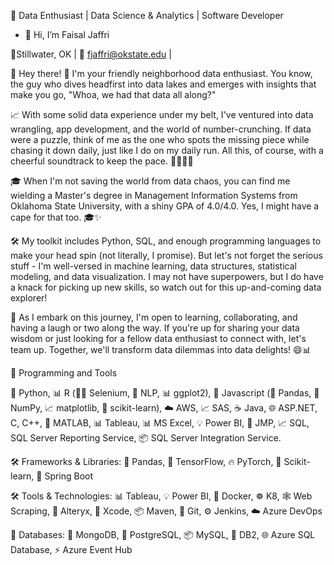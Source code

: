 🚀 Data Enthusiast | Data Science & Analytics | Software Developer

- 👋 Hi, I’m Faisal Jaffri

📍Stillwater, OK | 📧 fjaffri@okstate.edu | 

👋 Hey there! 👋 I'm your friendly neighborhood data enthusiast. You know, the guy who dives headfirst into data lakes and emerges with insights that make you go, "Whoa, we had that data all along?"

📈  With some solid data experience under my belt, I've ventured into data wrangling, app development, and the world of number-crunching. If data were a puzzle, think of me as the one who spots the missing piece while chasing it down daily, just like I do on my daily run. All this, of course, with a cheerful soundtrack to keep the pace. 🎵😄🏃‍♂️

🎓 When I'm not saving the world from data chaos, you can find me wielding a Master's degree in Management Information Systems from Oklahoma State University, with a shiny GPA of 4.0/4.0. Yes, I might have a cape for that too. 🎓✨

🛠️ My toolkit includes Python, SQL, and enough programming languages to make your head spin (not literally, I promise). But let's not forget the serious stuff - I'm well-versed in machine learning, data structures, statistical modeling, and data visualization. I may not have superpowers, but I do have a knack for picking up new skills, so watch out for this up-and-coming data explorer!

🚀 As I embark on this journey, I'm open to learning, collaborating, and having a laugh or two along the way. If you're up for sharing your data wisdom or just looking for a fellow data enthusiast to connect with, let's team up. Together, we'll transform data dilemmas into data delights! 😄📊

🚀 Programming and Tools

🐍 Python, 📊 R (🕵️‍♂️ Selenium, 📖 NLP, 📊 ggplot2), 🎨 Javascript (🐼 Pandas, 🔢 NumPy, 📈 matplotlib, 🧠 scikit-learn), ☁️ AWS, 📈 SAS, ☕ Java, 🌐 ASP.NET, C, C++, 🧮 MATLAB, 📊 Tableau, 📊 MS Excel, 💡 Power BI, 🔬 JMP, 📈 SQL, SQL Server Reporting Service, 📦 SQL Server Integration Service.

🛠️ Frameworks & Libraries: 🐼 Pandas, 🧠 TensorFlow, 🔥 PyTorch, 🧪 Scikit-learn, 🚀 Spring Boot

🛠️ Tools & Technologies: 📊 Tableau, 💡 Power BI, 🐳 Docker, ☸️ K8, 🕸️ Web Scraping, 🔄 Alteryx, 📲 Xcode, 📦 Maven, 🐙 Git, ⚙️ Jenkins, ☁️ Azure DevOps

💽 Databases: 🍃 MongoDB, 🐘 PostgreSQL, 📦 MySQL, 🏢 DB2, 🌐 Azure SQL Database, ⚡ Azure Event Hub
